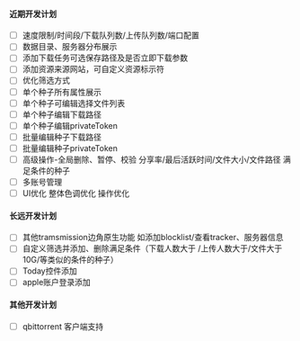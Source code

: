 #### 近期开发计划
- [ ] 速度限制/时间段/下载队列数/上传队列数/端口配置
- [ ] 数据目录、服务器分布展示
- [ ] 添加下载任务可选保存路径及是否立即下载参数
- [ ] 添加资源来源网站，可自定义资源标示符
- [ ] 优化筛选方式
- [ ] 单个种子所有属性展示
- [ ] 单个种子可编辑选择文件列表
- [ ] 单个种子编辑下载路径
- [ ] 单个种子编辑privateToken
- [ ] 批量编辑种子下载路径
- [ ] 批量编辑种子privateToken
- [ ] 高级操作-全局删除、暂停、校验 分享率/最后活跃时间/文件大小/文件路径 满足条件的种子
- [ ] 多账号管理
- [ ] UI优化 整体色调优化 操作优化

#### 长远开发计划
- [ ] 其他tramsmission边角原生功能 如添加blocklist/查看tracker、服务器信息
- [ ] 自定义筛选并添加、删除满足条件（下载人数大于 /上传人数大于/文件大于10G/等类似的条件的种子）
- [ ] Today控件添加
- [ ] apple账户登录添加

#### 其他开发计划
- [ ] qbittorrent 客户端支持
